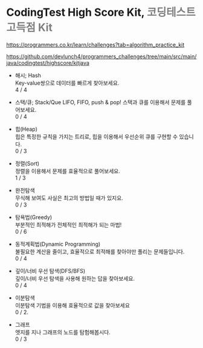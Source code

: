 # CodingTest High Score Kit, <span style= "color: gray">코딩테스트 고득점 Kit</span> 
https://programmers.co.kr/learn/challenges?tab=algorithm_practice_kit


https://github.com/devlunch4/programmers_challenges/tree/main/src/main/java/codingtest/highscore/kitjava


* 해시; Hash  
Key-value쌍으로 데이터를 빠르게 찾아보세요.  
4 / 4


* 스택/큐; Stack/Que
LIFO, FIFO, push & pop! 스택과 큐를 이용해서 문제를 풀어보세요.  
0 / 4


* 힙(Heap)  
힙은 특정한 규칙을 가지는 트리로, 힙을 이용해서 우선순위 큐를 구현할 수 있습니다.  
0 / 3


* 정렬(Sort)  
정렬을 이용해서 문제를 효율적으로 풀어보세요.  
1 / 3


* 완전탐색  
무식해 보여도 사실은 최고의 방법일 때가 있지요.  
0 / 3


* 탐욕법(Greedy)  
부분적인 최적해가 전체적인 최적해가 되는 마법!  
0 / 6


* 동적계획법(Dynamic Programming)  
불필요한 계산을 줄이고, 효율적으로 최적해를 찾아야만 풀리는 문제들입니다.  
0 / 4


* 깊이/너비 우선 탐색(DFS/BFS)  
깊이/너비 우선 탐색을 사용해 원하는 답을 찾아보세요.  
0 / 4


* 이분탐색  
이분탐색 기법을 이용해 효율적으로 값을 찾아보세요  
0 / 2.


* 그래프  
엣지를 지나 그래프의 노드를 탐험해봅시다.  
0 / 3